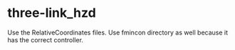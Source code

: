 # three-link_hzd

Use the RelativeCoordinates files. Use fmincon directory as well because it has the correct controller.


